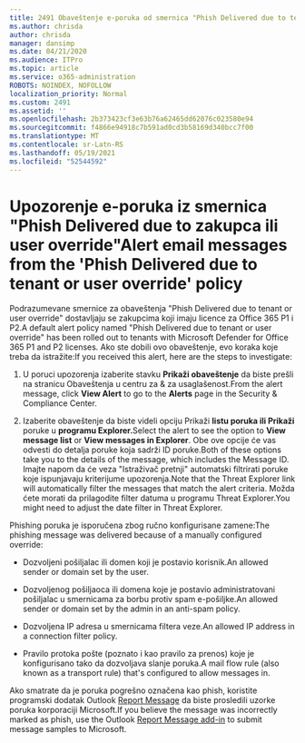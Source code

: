 ```yaml
---
title: 2491 Obaveštenje e-poruka od smernica "Phish Delivered due to tenant or user override"
ms.author: chrisda
author: chrisda
manager: dansimp
ms.date: 04/21/2020
ms.audience: ITPro
ms.topic: article
ms.service: o365-administration
ROBOTS: NOINDEX, NOFOLLOW
localization_priority: Normal
ms.custom: 2491
ms.assetid: ''
ms.openlocfilehash: 2b373423cf3e63b76a62465dd62076c023580e94
ms.sourcegitcommit: f4866e94918c7b591ad0cd3b58169d340bcc7f00
ms.translationtype: MT
ms.contentlocale: sr-Latn-RS
ms.lasthandoff: 05/19/2021
ms.locfileid: "52544592"
---
```

# <a name="alert-email-messages-from-the-phish-delivered-due-to-tenant-or-user-override-policy"></a><span data-ttu-id="fadae-102">Upozorenje e-poruka iz smernica "Phish Delivered due to zakupca ili user override"</span><span class="sxs-lookup"><span data-stu-id="fadae-102">Alert email messages from the 'Phish Delivered due to tenant or user override' policy</span></span>

<span data-ttu-id="fadae-103">Podrazumevane smernice za obaveštenja "Phish Delivered due to tenant or user override" dostavljaju se zakupcima koji imaju licence za Office 365 P1 i P2.</span><span class="sxs-lookup"><span data-stu-id="fadae-103">A default alert policy named "Phish Delivered due to tenant or user override" has been rolled out to tenants with Microsoft Defender for Office 365 P1 and P2 licenses.</span></span> <span data-ttu-id="fadae-104">Ako ste dobili ovo obaveštenje, evo koraka koje treba da istražite:</span><span class="sxs-lookup"><span data-stu-id="fadae-104">If you received this alert, here are the steps to investigate:</span></span>

1. <span data-ttu-id="fadae-105">U poruci upozorenja izaberite stavku  **Prikaži obaveštenje** da biste prešli na stranicu Obaveštenja u centru za & za usaglašenost.</span><span class="sxs-lookup"><span data-stu-id="fadae-105">From the alert message, click **View Alert** to go to the **Alerts** page in the Security & Compliance Center.</span></span>

2. <span data-ttu-id="fadae-106">Izaberite obaveštenje da biste videli opciju Prikaži **listu poruka ili Prikaži** poruke u **programu Explorer.**</span><span class="sxs-lookup"><span data-stu-id="fadae-106">Select the alert to see the option to **View message list** or **View messages in Explorer**.</span></span> <span data-ttu-id="fadae-107">Obe ove opcije će vas odvesti do detalja poruke koja sadrži ID poruke.</span><span class="sxs-lookup"><span data-stu-id="fadae-107">Both of these options take you to the details of the message, which includes the Message ID.</span></span> <span data-ttu-id="fadae-108">Imajte napom da će veza "Istraživač pretnji" automatski filtrirati poruke koje ispunjavaju kriterijume upozorenja.</span><span class="sxs-lookup"><span data-stu-id="fadae-108">Note that the Threat Explorer link will automatically filter the messages that match the alert criteria.</span></span> <span data-ttu-id="fadae-109">Možda ćete morati da prilagodite filter datuma u programu Threat Explorer.</span><span class="sxs-lookup"><span data-stu-id="fadae-109">You might need to adjust the date filter in Threat Explorer.</span></span>

<span data-ttu-id="fadae-110">Phishing poruka je isporučena zbog ručno konfigurisane zamene:</span><span class="sxs-lookup"><span data-stu-id="fadae-110">The phishing message was delivered because of a manually configured override:</span></span>

- <span data-ttu-id="fadae-111">Dozvoljeni pošiljalac ili domen koji je postavio korisnik.</span><span class="sxs-lookup"><span data-stu-id="fadae-111">An allowed sender or domain set by the user.</span></span>

- <span data-ttu-id="fadae-112">Dozvoljenog pošiljaoca ili domena koje je postavio administratovani pošiljalac u smernicama za borbu protiv spam e-pošiljke.</span><span class="sxs-lookup"><span data-stu-id="fadae-112">An allowed sender or domain set by the admin in an anti-spam policy.</span></span>

- <span data-ttu-id="fadae-113">Dozvoljena IP adresa u smernicama filtera veze.</span><span class="sxs-lookup"><span data-stu-id="fadae-113">An allowed IP address in a connection filter policy.</span></span>

- <span data-ttu-id="fadae-114">Pravilo protoka pošte (poznato i kao pravilo za prenos) koje je konfigurisano tako da dozvoljava slanje poruka.</span><span class="sxs-lookup"><span data-stu-id="fadae-114">A mail flow rule (also known as a transport rule) that's configured to allow messages in.</span></span>

<span data-ttu-id="fadae-115">Ako smatrate da je poruka pogrešno označena kao phish, koristite programski dodatak Outlook [Report Message](https://support.office.com/article/b5caa9f1-cdf3-4443-af8c-ff724ea719d2) da biste prosledili uzorke poruka korporaciji Microsoft.</span><span class="sxs-lookup"><span data-stu-id="fadae-115">If you believe the message was incorrectly marked as phish, use the Outlook [Report Message add-in](https://support.office.com/article/b5caa9f1-cdf3-4443-af8c-ff724ea719d2) to submit message samples to Microsoft.</span></span>
